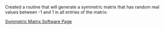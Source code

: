 Created a routine that will generate a symmetric matrix that has random real values between -1 and 1 in all entries of the matrix:

[Symmetric Matrix Software Page](https://emilyblackb.github.io/math5610/Software_Manual/RandomSymmetricMatrix)
